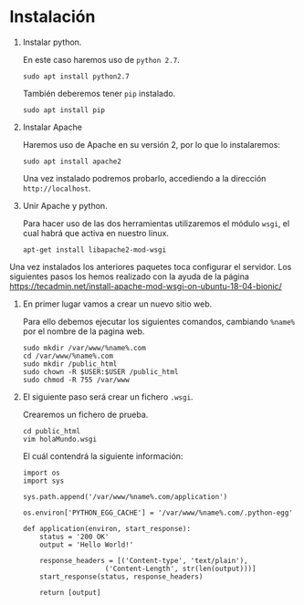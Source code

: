 # Instalación

1) Instalar python.

	En este caso haremos uso de `python 2.7`.
	```
	sudo apt install python2.7
	```
	También deberemos tener `pip` instalado.
	```
	sudo apt install pip
	```

2) Instalar Apache

	Haremos uso de Apache en su versión 2, por lo que lo instalaremos:
	```
	sudo apt install apache2
	```

	Una vez instalado podremos probarlo, accediendo a la dirección `http://localhost`.

3) Unir Apache y python.

	Para hacer uso de las dos herramientas utilizaremos el módulo `wsgi`, el cual habrá que activa en nuestro linux.
	```
	apt-get install libapache2-mod-wsgi
	```

Una vez instalados los anteriores paquetes toca configurar el servidor.
Los siguientes pasos los hemos realizado con la ayuda de la página <https://tecadmin.net/install-apache-mod-wsgi-on-ubuntu-18-04-bionic/>

1) En primer lugar vamos a crear un nuevo sitio web.

	Para ello debemos ejecutar los siguientes comandos, cambiando `%name%` por el nombre de la pagina web.
	```
	sudo mkdir /var/www/%name%.com
	cd /var/www/%name%.com
	sudo mkdir /public_html
	sudo chown -R $USER:$USER /public_html
	sudo chmod -R 755 /var/www
	```

2) El siguiente paso será crear un fichero `.wsgi`.
	
	Crearemos un fichero de prueba.

	```
	cd public_html
	vim holaMundo.wsgi
	```

	El cuál contendrá la siguiente información:

	```wsgi
	import os
	import sys

	sys.path.append('/var/www/%name%.com/application')

	os.environ['PYTHON_EGG_CACHE'] = '/var/www/%name%.com/.python-egg'

	def application(environ, start_response):
		status = '200 OK'
		output = 'Hello World!'

		response_headers = [('Content-type', 'text/plain'),
                        ('Content-Length', str(len(output)))]
		start_response(status, response_headers)

		return [output]
	```

